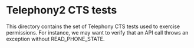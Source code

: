 # Telephony2 CTS tests

This directory contains the set of Telephony CTS tests used to exercise permissions.
For instance, we may want to verify that an API call throws an exception without
READ_PHONE_STATE.
